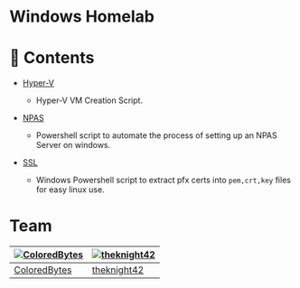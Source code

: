 # Windows Homelab

# :link: Contents

- [Hyper-V](./Hyper-V/)
  - Hyper-V VM Creation Script.

- [NPAS](./NPAS/)
  - Powershell script to automate the process of setting up an NPAS Server on windows.    

- [SSL](./ssl/)
  - Windows Powershell script to extract pfx certs into `pem,crt,key` files for easy linux use. 




# Team

| [![ColoredBytes](https://github.com/ColoredBytes.png?size=100)](https://github.com/ColoredBytes) | [![theknight42](https://github.com/theknight42.png?size=100)](https://github.com/theknight42) |
| ---------------------------------------------------------------------------------------- | ----------------------------------------------------------------------------------------- |
| [ColoredBytes](https://github.com/ColoredBytes)                                               | [theknight42](https://github.com/theknight42)                                        |
